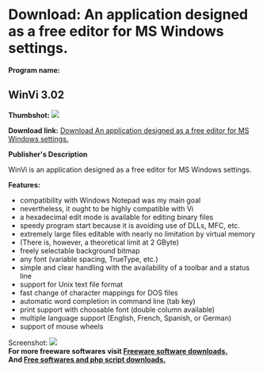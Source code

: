 # Download: An application designed as a free editor for MS Windows settings.

**Program name:**

## WinVi 3.02

  
**Thumbshot:** ![](http://www.freewarefiles.com/screenshot/winvi_md.gif)   
  
**Download link:** [Download An application designed as a free editor for MS Windows settings.](http://freesoftwares.boysofts.com/WinVi_program_19405.html)  
  


**Publisher's Description**  
  


WinVi is an application designed as a free editor for MS Windows settings. 

**Features:**

  * compatibility with Windows Notepad was my main goal 
  * nevertheless, it ought to be highly compatible with Vi 
  * a hexadecimal edit mode is available for editing binary files 
  * speedy program start because it is avoiding use of DLLs, MFC, etc. 
  * extremely large files editable with nearly no limitation by virtual memory 
  * (There is, however, a theoretical limit at 2 GByte) 
  * freely selectable background bitmap 
  * any font (variable spacing, TrueType, etc.) 
  * simple and clear handling with the availability of a toolbar and a status line 
  * support for Unix text file format 
  * fast change of character mappings for DOS files 
  * automatic word completion in command line (tab key) 
  * print support with choosable font (double column available) 
  * multiple language support (English, French, Spanish, or German) 
  * support of mouse wheels 

  
  
Screenshot: ![](http://www.freewarefiles.com/screenshot/winvi.gif)   
**For more freeware softwares visit [Freeware software downloads.](http://freesoftwares.boysofts.com/)**   
**And [Free softwares and php script downloads.](http://www.boysofts.com/)**
